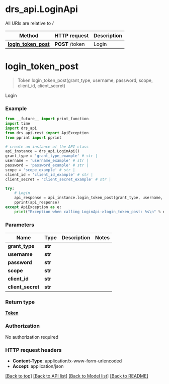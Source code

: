 # drs_api.LoginApi

All URIs are relative to */*

Method | HTTP request | Description
------------- | ------------- | -------------
[**login_token_post**](LoginApi.md#login_token_post) | **POST** /token | Login

# **login_token_post**
> Token login_token_post(grant_type, username, password, scope, client_id, client_secret)

Login

### Example
```python
from __future__ import print_function
import time
import drs_api
from drs_api.rest import ApiException
from pprint import pprint

# create an instance of the API class
api_instance = drs_api.LoginApi()
grant_type = 'grant_type_example' # str | 
username = 'username_example' # str | 
password = 'password_example' # str | 
scope = 'scope_example' # str | 
client_id = 'client_id_example' # str | 
client_secret = 'client_secret_example' # str | 

try:
    # Login
    api_response = api_instance.login_token_post(grant_type, username, password, scope, client_id, client_secret)
    pprint(api_response)
except ApiException as e:
    print("Exception when calling LoginApi->login_token_post: %s\n" % e)
```

### Parameters

Name | Type | Description  | Notes
------------- | ------------- | ------------- | -------------
 **grant_type** | **str**|  | 
 **username** | **str**|  | 
 **password** | **str**|  | 
 **scope** | **str**|  | 
 **client_id** | **str**|  | 
 **client_secret** | **str**|  | 

### Return type

[**Token**](Token.md)

### Authorization

No authorization required

### HTTP request headers

 - **Content-Type**: application/x-www-form-urlencoded
 - **Accept**: application/json

[[Back to top]](#) [[Back to API list]](../README.md#documentation-for-api-endpoints) [[Back to Model list]](../README.md#documentation-for-models) [[Back to README]](../README.md)

